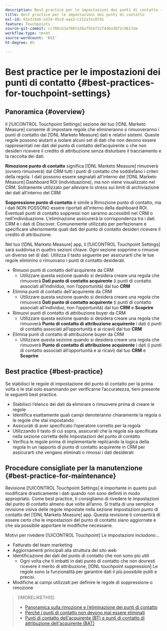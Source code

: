 ```yaml
---
description: Best practice per le impostazioni dei punti di contatto - [!DNL Marketo Measure] - Documentazione del prodotto
title: Best practice per le impostazioni dei punti di contatto
exl-id: 01e314a6-e33d-45cd-aaa3-c212afec07d1
feature: Touchpoints
source-git-commit: cc786cb3af08fa36af91ef22f4dba3072c9617eb
workflow-type: tm+mt
source-wordcount: '651'
ht-degree: 0%

---
```


# Best practice per le impostazioni dei punti di contatto {#best-practices-for-touchpoint-settings}

## Panoramica {#overview}

Il [!UICONTROL Touchpoint Settings] sezione del tuo [!DNL Marketo Measure] consente di impostare regole che elimineranno o rimuoveranno i punti di contatto dal [!DNL Marketo Measure] dati e relativi sistemi. Queste regole possono aiutarti a isolare alcuni set di dati che non devono essere rappresentati nei dati del punto di contatto dell’acquirente o che non desideri ricevere il credito di attribuzione senza disturbare il tracciamento e la raccolta dei dati.

**Rimozione punto di contatto** significa [!DNL Marketo Measure] rimuoverà (ovvero rimuoverà) dal CRM tutti i punti di contatto che soddisfano i criteri della regola. I dati possono essere segnalati all&#39;interno del [!DNL Marketo Measure] Dashboard ROI (individuazione), ma non viene visualizzato nel CRM. Solitamente utilizzato per alleviare lo stress sui limiti di archiviazione dei dati all’interno del CRM

**Soppressione punto di contatto** è simile a Rimozione punto di contatto, ma i dati NON POSSONO essere riportati all’interno della dashboard ROI. Eventuali punti di contatto soppressi non saranno accessibili nel CRM o nell’individuazione. L’eliminazione assicurerà la corrispondenza tra i dati CRM e i dati di Discover. Comunemente utilizzato per perfezionare e specificare ulteriormente quali dati del punto di contatto desideri ricevere il credito di attribuzione.

Nel tuo [!DNL Marketo Measure] app, il [!UICONTROL Touchpoint Settings] sarà suddivisa in quattro sezioni chiave. Ogni sezione sopprime o rimuove un diverso set di dati. Utilizza il tasto seguente per assicurarti che le tue regole eliminino o rimuovano i punti di contatto desiderati.

* Rimuovi punti di contatto dell&#39;acquirente da CRM
   * Utilizzare questa sezione quando si desidera creare una regola che rimuoverà **Dati punto di contatto acquirente** (i punti di contatto associati all’individuo, non l’opportunità) dal tuo **CRM**
* Elimina punti di contatto dell&#39;acquirente da CRM
   * Utilizzare questa sezione quando si desidera creare una regola che rimuoverà **Dati punto di contatto acquirente** (i punti di contatto associati all’individuo, non l’opportunità) dal tuo **CRM** e **Scoprire**
* Rimuovi punti di contatto di attribuzione buyer da CRM
   * Utilizzare questa sezione quando si desidera creare una regola che rimuoverà **Punto di contatto di attribuzione acquirente** i dati (i punti di contatto associati all’opportunità e ai ricavi) dal tuo **CRM**
* Elimina punti di contatto di attribuzione buyer da CRM
   * Utilizzare questa sezione quando si desidera creare una regola che rimuoverà **Punto di contatto di attribuzione acquirente** i dati (i punti di contatto associati all’opportunità e ai ricavi) dal tuo **CRM** e **Scoprire**

## Best practice {#best-practice}

Se stabilisci le regole di impostazione del punto di contatto per la prima volta o le stai solo esaminando per verificarne l’accuratezza, tieni presente le seguenti best practice.

* Stabilisci l’elenco dei dati da eliminare o rimuovere prima di creare le regole
* Identifica esattamente quali campi denoteranno chiaramente la regola o le regole che stai impostando
* Assicurati di aver specificato l’operatore corretto per la regola
* Utilizzando il tasto di cui sopra, assicurati che la regola sia specificata nella sezione corretta delle Impostazioni del punto di contatto
* Verifica le regole prima di implementarle replicando la logica della regola in un rapporto di punto di contatto acquirente in CRM per assicurarti che vengano eliminati o rimossi i dati desiderati

## Procedure consigliate per la manutenzione {#best-practice-for-maintenance}

Revisione [!UICONTROL Touchpoint Settings] è importante in quanto può modificare drasticamente i dati quando non sono definiti in modo appropriato. Come best practice, ti consigliamo di rivedere le impostazioni del punto di contatto almeno due volte all’anno. Si tratta di una semplice revisione visiva delle regole impostate nella sezione Impostazioni punto di contatto del [!DNL Marketo Measure] app. Questa revisione ti consentirà di essere certo che le impostazioni del punto di contatto siano aggiornate e che sia possibile apportare le modifiche necessarie.

Motivi per rivedere [!UICONTROL Touchpoint] Le impostazioni includono...

* Fatturato del team marketing
* Aggiornamenti principali alla struttura del sito web
* Identificazione dei dati del punto di contatto che non sono più utili
   * Ogni volta che ti imbatti in dati punto di contatto che non dovresti ricevere il merito di attribuzione, [!DNL touchpoint suppression] Le regole sono la funzionalità per garantire dati il più possibile puliti e precisi.
* Modifiche ai campi utilizzati per definire le regole di soppressione o rimozione

>[!MORELIKETHIS]
>
>* [Panoramica sulla rimozione e l’eliminazione dei punti di contatto](/help/advanced-marketo-measure-features/touchpoint-settings/touchpoint-removal-and-touchpoint-suppression.md)
>* [Perché i punti di contatto non devono mai essere eliminati](/help/advanced-marketo-measure-features/touchpoint-settings/why-you-should-never-delete-touchpoints.md)
>* [Punti di contatto dell&#39;acquirente (BT) e punti di contatto di attribuzione dell&#39;acquirente (BAT)](/help/configuration-and-setup/getting-started-with-marketo-measure/difference-between-buyer-touchpoints-and-buyer-attribution-touchpoints.md)

